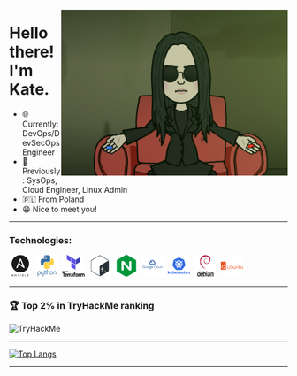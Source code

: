 <p align="center">
<img src="https://github.com/Brzozova/Brzozova/blob/master/brzozovmatrix.png" width="410" alt="Me" align="right" />
</p>

# Hello there! I'm Kate.

* 🌐 Currently: DevOps/DevSecOps Engineer
* 💭 Previously: SysOps, Cloud Engineer, Linux Admin
* 🇵🇱 From Poland
* 😁 Nice to meet you!

---

### Technologies:
<div>
  <img src="https://github.com/devicons/devicon/blob/master/icons/ansible/ansible-original-wordmark.svg" title="Ansible" alt="Ansible" width="40" height="40"/>&nbsp;
  <img src="https://github.com/devicons/devicon/blob/master/icons/python/python-original-wordmark.svg" title="Python" alt="Python" width="40" height="40"/>&nbsp;
  <img src="https://github.com/devicons/devicon/blob/master/icons/terraform/terraform-original-wordmark.svg" title="Terraform" alt="Terraform" width="40" height="40"/>&nbsp;
  <img src="https://github.com/devicons/devicon/blob/master/icons/bash/bash-original.svg" title="Bash" alt="Bash" width="40" height="40"/>&nbsp;
  <img src="https://github.com/devicons/devicon/blob/master/icons/nginx/nginx-original.svg" title="Nginx" alt="Nginx" width="40" height="40"/>&nbsp;
  <img src="https://github.com/devicons/devicon/blob/master/icons/googlecloud/googlecloud-plain-wordmark.svg" title="Google" alt="Google" width="40" height="40"/>&nbsp;
  <img src="https://github.com/devicons/devicon/blob/master/icons/kubernetes/kubernetes-plain-wordmark.svg" title="K8s" alt="K8s" width="40" height="40"/>&nbsp;
  <img src="https://github.com/devicons/devicon/blob/master/icons/debian/debian-original-wordmark.svg" title="Debian" alt="Debian" width="40" height="40"/>&nbsp;
  <img src="https://github.com/devicons/devicon/blob/master/icons/ubuntu/ubuntu-plain-wordmark.svg" title="Ubuntu" alt="Ubuntu" width="40" height="40"/>&nbsp;
</div>

---
### 🏆 Top 2% in TryHackMe ranking
<img src="https://tryhackme-badges.s3.amazonaws.com/Brzozova.png" alt="TryHackMe">


---
[![Top Langs](https://github-readme-stats.vercel.app/api/top-langs/?username=brzozova&layout=compact&theme=vision-friendly-dark)](https://github.com/anuraghazra/github-readme-stats)

---

